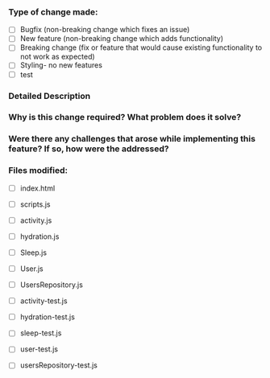 ### Type of change made:
- [ ] Bugfix (non-breaking change which fixes an issue)
- [ ] New feature (non-breaking change which adds functionality)
- [ ] Breaking change (fix or feature that would cause existing functionality to not work as expected)
- [ ] Styling- no new features
- [ ] test 

### Detailed Description

### Why is this change required? What problem does it solve?

### Were there any challenges that arose while implementing this feature? If so, how were the addressed?

### Files modified:
- [ ] index.html
- [ ] scripts.js
- [ ] activity.js
- [ ] hydration.js
- [ ] Sleep.js
- [ ] User.js
- [ ] UsersRepository.js
- [ ] activity-test.js
- [ ] hydration-test.js
- [ ] sleep-test.js
- [ ] user-test.js
- [ ] usersRepository-test.js

